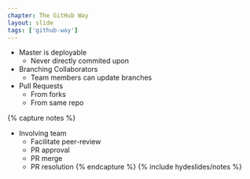 ```yaml
---
chapter: The GitHub Way
layout: slide
tags: ['github-way']
---
```


* Master is deployable
	* Never directly commited upon
* Branching Collaborators
	* Team members can update branches
* Pull Requests
	* From forks
	* From same repo

{% capture notes %}
* Involving team
	* Facilitate peer-review
	* PR approval
	* PR merge
	* PR resolution
{% endcapture %}
{% include hydeslides/notes %}

	